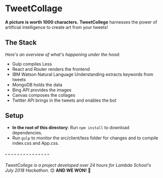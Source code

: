 # TweetCollage
**A picture is worth 1000 characters.**
**TweetCollege** harnesses the power of artificial intelligence to create art from your tweets!

## The Stack
*Here's an overview of what's happening under the hood:*
* Gulp compiles Less
* React and Router renders the frontend
* IBM Watson Natural Language Understanding extracts keywords from tweets
* MongoDB holds the data
* Bing API provides the images
* Canvas composes the collages
* Twitter API brings in the tweets and enables the bot

## Setup
* **In the root of this directory**: Run `npm install` to download dependencies.
* Run `gulp` to monitor the src/client/less folder for changes and to compile index.css and App.css.


#### - - - - - - - - - - - - - - -
*TweetCollege is a project developed over 24 hours for Lambda School's July 2018 Hackathon.* 😊 **AND WE WON!** 🥇